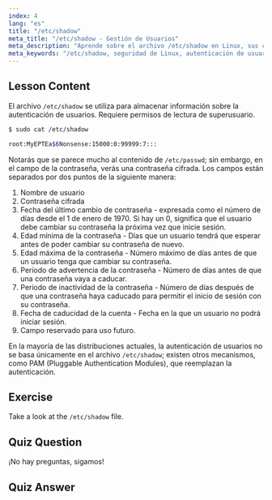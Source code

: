 ```yaml
---
index: 4
lang: "es"
title: "/etc/shadow"
meta_title: "/etc/shadow - Gestión de Usuarios"
meta_description: "Aprende sobre el archivo /etc/shadow en Linux, sus campos y cómo protege las contraseñas de los usuarios. Comprende la autenticación de Linux para principiantes."
meta_keywords: "/etc/shadow, seguridad de Linux, autenticación de usuario, gestión de contraseñas, tutorial de Linux, guía para principiantes"
---
```


## Lesson Content

El archivo `/etc/shadow` se utiliza para almacenar información sobre la autenticación de usuarios. Requiere permisos de lectura de superusuario.

```bash
$ sudo cat /etc/shadow

root:MyEPTEa$6Nonsense:15000:0:99999:7:::
```

Notarás que se parece mucho al contenido de `/etc/passwd`; sin embargo, en el campo de la contraseña, verás una contraseña cifrada. Los campos están separados por dos puntos de la siguiente manera:

1. Nombre de usuario
2. Contraseña cifrada
3. Fecha del último cambio de contraseña - expresada como el número de días desde el 1 de enero de 1970. Si hay un 0, significa que el usuario debe cambiar su contraseña la próxima vez que inicie sesión.
4. Edad mínima de la contraseña - Días que un usuario tendrá que esperar antes de poder cambiar su contraseña de nuevo.
5. Edad máxima de la contraseña - Número máximo de días antes de que un usuario tenga que cambiar su contraseña.
6. Período de advertencia de la contraseña - Número de días antes de que una contraseña vaya a caducar.
7. Período de inactividad de la contraseña - Número de días después de que una contraseña haya caducado para permitir el inicio de sesión con su contraseña.
8. Fecha de caducidad de la cuenta - Fecha en la que un usuario no podrá iniciar sesión.
9. Campo reservado para uso futuro.

En la mayoría de las distribuciones actuales, la autenticación de usuarios no se basa únicamente en el archivo `/etc/shadow`; existen otros mecanismos, como PAM (Pluggable Authentication Modules), que reemplazan la autenticación.

## Exercise

Take a look at the `/etc/shadow` file.

## Quiz Question

¡No hay preguntas, sigamos!

## Quiz Answer
